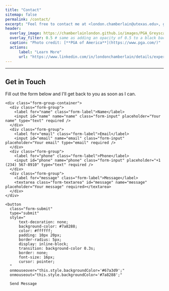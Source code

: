 ```yaml
---
title: "Contact"
sitemap: false
permalink: /contact/
excerpt: "Feel free to contact me at <london.chamberlain@utexas.edu>, get in touch via [LinkedIn](https://www.linkedin.com/in/londonchamberlain), or reach out to me directly below."
header:
  overlay_image: https://chamberlainlondon.github.io/images/PGA_Greyscale.jpeg
  overlay_filter: 0.5 # same as adding an opacity of 0.5 to a black background
  caption: "Photo credit: [**PGA of America**](https://www.pga.com/)"
  actions:
      label: "Learn More" 
      url: "https://www.linkedin.com/in/londonchamberlain/details/experience/1635520462386/single-media-viewer/?profileId=ACoAADnme2QBpqVseaJ4tkiN1y_jkiWCMt7DQtU"
---
```

------

<section class="contact-section">
  <div class="contact-intro">
    <h2 class="contact-title">Get in Touch</h2>
    <p class="contact-description">
      Fill out the form below and I'll get back to you as soon as I can.
    </p>
  </div>

  <form class="contact-form" action="https://api.web3forms.com/submit" method="POST">
    <input type="hidden" name="access_key" value="831abd01-73ed-47ad-a1e1-558c89f2cbc3" />
    <input type="hidden" name="subject" value="New Contact Form Submission from Web3Forms" />
    <input type="hidden" name="from_name" value="My Website" />
    <input type="hidden" name="redirect" value="https://londonchamberlain.com" /> 

    <div class="form-group-container">
      <div class="form-group">
        <label for="name" class="form-label">Name</label>
        <input id="name" name="name" class="form-input" placeholder="Your name" type="text" required />
      </div>
      <div class="form-group">
        <label for="email" class="form-label">Email</label>
        <input id="email" name="email" class="form-input" placeholder="Your email" type="email" required />
      </div>
      <div class="form-group">
        <label for="phone" class="form-label">Phone</label>
        <input id="phone" name="phone" class="form-input" placeholder="+1 (234) 567-8910" type="text" required />
      </div>
      <div class="form-group">
        <label for="message" class="form-label">Message</label>
        <textarea class="form-textarea" id="message" name="message" placeholder="Your message" required></textarea>
      </div>
    </div>

    <button 
      class="form-submit" 
      type="submit" 
      style="
          text-decoration: none;
          background-color: #7a8288;
          color: #ffffff;
          padding: 10px 20px;
          border-radius: 5px;
          display: inline-block;
          transition: background-color 0.3s;
          border: none;
          font-size: 16px;
          cursor: pointer;
      " 
      onmouseover="this.style.backgroundColor='#67a3d9';" 
      onmouseout="this.style.backgroundColor='#7a8288';"
  >
      Send Message
  </button>
    
  </form>
</section>
